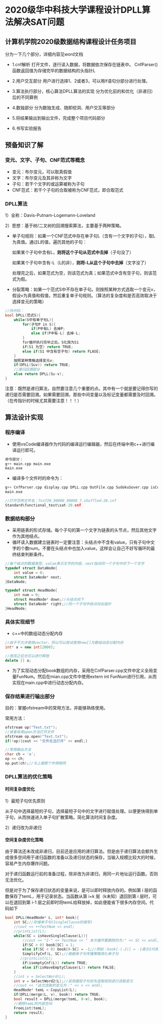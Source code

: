 # 2020级华中科技大学课程设计DPLL算法解决SAT问题

## 计算机学院2020级数据结构课程设计任务项目

分为一下几个部分，详细内容见word文档
* 1.cnf解析
打开文件，逐行读入数据，将数据依次保存在链表中。
CnfParser()函数返回值为存储完毕的数据结构的头指针L

* 2.用户交互部分
用户进行选择1、2或者3，可以用if语句分部分进行处理。

* 3.算法执行部分，核心算法DPLL算法的实现
分为优化前的和优化（非递归）后的不同算例

* 4.数独部分
分为数独生成、随即挖洞、用户交互等部分

* 5.将结果输出到输出文件，完成整个项目代码部分

* 6.书写实验报告

## 预备知识了解
### 变元、文字、子句、CNF范式等概念
* 变元：布尔变元，可以取真假值
* 文字：布尔变元及其非称为文字
* 子句：若干个文字的或运算被称为子句
* CNF范式：若干个子句的合取被称为CNF范式，即合取范式
### DPLL算法
1）全称：Davis-Putnam-Logemann-Loveland

2）思想：基于树/二叉树的回溯搜索算法，主要基于两种策略。

* 单子句规则：如果一个CNF范式中存在单子句L（含有一个文字的子句），取L为真值。通过L的值，遍历其他的子句：

	如果某个子句中含有L，**则将这个子句从范式中去掉**（子句没了）

	如果某个子句中含有-L（L的非），**则将-L从这个子句中去掉**（文字没了）

	处理完之后，如果范式为空，则该范式为真；如果范式中含有空子句，则该范式为假。

* 分裂策略：如果一个范式S中不存在单子句。则按照某种方式选取一个变元v，假设v为真值和假值，然后重复单子句规则。（算法的复杂度和是否高效取决于选择变元的策略）

```cpp
//伪代码：
bool DPLL(范式S){
	while(S中有单子句L){
		for(子句P in S){
			if(P中有L) 去掉P;
			else if(P中有-L) 去掉-L;
		}
		for循环执行完毕之后，S化简为S1
		if(S1 为空) return TRUE;
		else if(S1 中含有空子句) return FLASE;
	}
	按照某种策略选择变元v;
	if(DPLL(S∪v)) return TRUE;
	//递归回溯部分
	else return DPLL(S∪-v);
}
```

注意：既然是递归算法，自然要注意几个重要的点。其中有一个就是要记得你写的递归是否需要回溯。如果需要回溯，那些中间变量以及标记变量都需要及时回溯。（在传指针的时候尤其需要注意！！！）

## 算法设计实现
### 程序编译
* 使用vsCode编译器作为代码的编译运行编辑器，然后在终端中用c++进行编译运行即可。

```cpp
命令部分：
g++ main.cpp main.exe
main.exe
```

* 编译多个文件时的命令为：

```cpp
g++ CnfParser.cpp display.cpp DPLL.cpp OutFile.cpp SudokuSover.cpp isCorrect.cpp main.cpp -o main
main.exe

//打开范例文件名：7cnf20_90000_90000_7.shuffled-20.cnf
Standard\functional_test\sat-20.cnf
```


### 数据结构部分
* 采用链表的形式存储。每个子句的第一个文字为链表的头节点，然后其他文字作为其他结点。
* 循环读入数据建立链表时一定要注意：头结点中不含有value，只有子句中文字的个数num。不要在头结点中也加入value，这样会让自己不好写循环的最终结束判断条件。

```cpp
//每个结点的数据类型，value表示文字的内容，next指向同一个子句中的下一个文字
typedef struct DataNode{
    int value = 0;
    struct DataNode* next;
}DataNode;

typedef struct HeadNode{
    int num = 0;
    struct HeadNode* down;//头结点向下
    struct DataNode* right;//同一个子句中结点向右指针
}HeadNode;

```

### 具体实现细节
* c++中的数组动态分配内存

```cpp
//由于不允许使用vector，所以可以尝试使用new[]为数组动态分配内存
int* a = new int[2000];

//用完之后也可以进行释放
delete [] a;
```

* 为了实现动态分配book数组的内存，采用在CnfParser.cpp文件中定义全局变量FunNum。然后在mian.cpp文件中使用extern int FunNum进行引用，从而实现在main.cpp中进行动态分配内存。

### 保存结果进行输出部分
目的：掌握ofstream中的常用方法，并能够熟练使用。

常用方法：

```cpp
ofstream op("Text.txt");
//或者采用open方法打开文件
ofstream op.open("Text.txt");
if(!op){cout << "文件无法打开" << endl;}

//常用输出方法
char ch = 'a';
op << ch;
op.put(ch);//与上面那个作用相同
```

### DPLL算法的优化策略
#### 时间复杂度优化
1）最短子句优先原则

从子句中选择最短的子句，选择最短子句中的文字进行赋值处理。以便更快得到单子句，从而快速进入单子句扩散策略。简化算法时间复杂度。

2）递归改为非递归

#### 空间复杂度优化策略
由于算法还未改成非递归，目前还是应用的递归算法。但是由于递归算法会额外生成很多空间用于递归函数的准备以及递归状态的保存，当输入规模比较大的时候，容易产生内存爆炸问题。

对于递归函数运行前的准备过程，除非改为非递归，用同一片地址运行函数。否则无法优化。

但是对于为了保存递归状态的变量来说，是可以即时释放内存的。例如第 i 层的函数保存了temL，用于记录状态。当函数从第 i+k 层（k未知）退回到第 i 层时，可以在退回到第 i-1 层之前即时将temL给释放掉，如此便能省下很多内存空间。代码如下

```cpp
bool DPLL(HeadNode* L, int* book){
    int SC;//存储单子句(SingleClause的缩写)
    //cout << ++TestNum << endl;
    //printList(L);
    while(SC = isHaveSingleClause(L)){
        //cout << "2-" << TestNum << " 本次循环要删除的为:" << SC << endl;
        if(SC > 0) book[SC] = 1;
        else if(SC < 0) book[0-SC] = -1;//例如：book[-(-2)] = -1表示2代表的变元取负值，即-2
        SimplifyCnf(L, SC);//根据单子句传播策略简化单子句
       //printList(L);
        if(isemptyCnf(L)) return TRUE;
        else if(isHaveEmptyClause(L)) return FALSE;
    }
    //int v = SelectWord(L);
    int v = SelectWord2(L);//采用最短子句优先选取规则进行选取变元
    //cout << "这次选取的变元为：" << v << endl;
    HeadNode* temL = CopyList(L);
    if(DPLL(merge(L, v), book)) return TRUE;
    bool result = DPLL(merge(temL, 0-v), book);
    //删除temL的内容空间
    FreeList(temL);
    return result;
}
```
